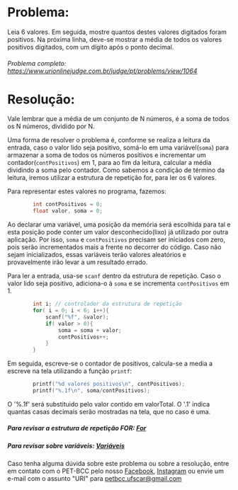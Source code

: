 # Problema:

Leia 6 valores. Em seguida, mostre quantos destes valores digitados foram positivos. Na próxima linha, deve-se mostrar a média de todos os valores positivos digitados, com um dígito após o ponto decimal.

###### Problema completo: https://www.urionlinejudge.com.br/judge/pt/problems/view/1064

# Resolução:

Vale lembrar que a média de um conjunto de N números, é a soma de todos os N números, dividido por N.

Uma forma de resolver o problema é, conforme se realiza a leitura da entrada, caso o valor lido seja positivo, somá-lo em uma variável(`soma`) para armazenar a soma de todos os números positivos e incrementar um contador(`contPositivos`) em 1, para ao fim da leitura, calcular a média dividindo a soma pelo contador. Como sabemos a condição de término da leitura, iremos utilizar a estrutura de repetição for, para ler os 6 valores.

Para representar estes valores no programa, fazemos: 

```c
        int contPositivos = 0;
        float valor, soma = 0;
```

Ao declarar uma variável, uma posição da memória será escolhida para tal e esta posição pode conter um valor desconhecido(lixo) já utilizado por outra aplicação. Por isso, `soma` e `contPositivos` precisam ser iniciados com zero, pois serão incrementados mais a frente no decorrer do código. Caso não sejam inicializados, essas variáveis terão valores aleatórios e provavelmente irão levar a um resultado errado.


Para ler a entrada, usa-se `scanf` dentro da estrutura de repetição. Caso o valor lido seja positivo, adiciona-o à `soma` e se incrementa `contPositivos`  em 1.

```c
        int i; // controlador da estrutura de repetição 
        for( i = 0; i < 6; i++){
            scanf("%f", &valor);
            if( valor > 0){
                soma = soma + valor;
                contPositivos++;  
            }
        }
```

Em seguida, escreve-se o contador de positivos, calcula-se a media a escreve na tela utilizando a função `printf`:

```c
        printf("%d valores positivos\n", contPositivos);
        printf("%.1f\n", soma/contPositivos);
```

O '%.1f' será substituido pelo valor contido em valorTotal. O '.1' indica quantas casas decimais serão mostradas na tela, que no caso é uma.

##### Para revisar a estrutura de repetição FOR: [For](http://linguagemc.com.br/a-estrutura-de-repeticao-for-em-c/)
##### Para revisar sobre variáveis: [Variáveis](http://linguagemc.com.br/variaveis-em-linguagem-c/)


Caso tenha alguma dúvida sobre este problema ou sobre a resolução, entre em contato com o PET-BCC pelo nosso
[Facebook](https://www.facebook.com/petbcc/),
[Instagram](https://www.instagram.com/petbcc.ufscar/)
ou envie um e-mail com o assunto "URI" para petbcc.ufscar@gmail.com
